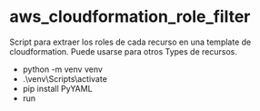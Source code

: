 # aws_cloudformation_role_filter

Script para extraer los roles de cada recurso en una template de cloudformation. Puede usarse para otros Types de recursos.

- python -m venv venv
- .\venv\Scripts\activate
- pip install PyYAML
- run
